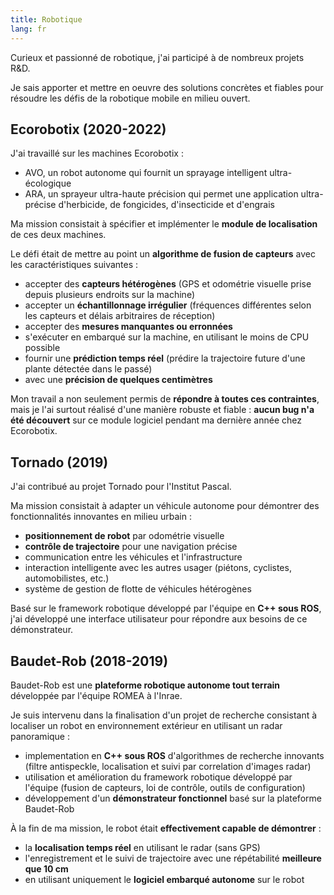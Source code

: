 ```yaml
---
title: Robotique
lang: fr
---
```


Curieux et passionné de robotique, j'ai participé à de nombreux projets R&D.

Je sais apporter et mettre en oeuvre des solutions concrètes et fiables
pour résoudre les défis de la robotique mobile en milieu ouvert.

## Ecorobotix (2020-2022)

J'ai travaillé sur les machines Ecorobotix :

* AVO, un robot autonome qui fournit un sprayage intelligent ultra-écologique
* ARA, un sprayeur ultra-haute précision qui permet une application ultra-précise
d'herbicide, de fongicides, d'insecticide et d'engrais

Ma mission consistait à spécifier et implémenter le __module de localisation__ de ces deux machines.

Le défi était de mettre au point un __algorithme de fusion de capteurs__ avec les caractéristiques suivantes :

* accepter des __capteurs hétérogènes__ (GPS et odométrie visuelle prise depuis plusieurs endroits sur la machine)
* accepter un __échantillonnage irrégulier__ (fréquences différentes selon les capteurs et délais arbitraires de réception)
* accepter des __mesures manquantes ou erronnées__
* s'exécuter en embarqué sur la machine, en utilisant le moins de CPU possible
* fournir une __prédiction temps réel__ (prédire la trajectoire future d'une plante détectée dans le passé)
* avec une __précision de quelques centimètres__

Mon travail a non seulement permis de __répondre à toutes ces contraintes__,
mais je l'ai surtout réalisé d'une manière robuste et fiable :
__aucun bug n'a été découvert__ sur ce module logiciel pendant ma dernière année chez Ecorobotix.

## Tornado (2019)

J'ai contribué au projet Tornado pour l'Institut Pascal.

Ma mission consistait à adapter un véhicule autonome
pour démontrer des fonctionnalités innovantes en milieu urbain :

* __positionnement de robot__ par odométrie visuelle
* __contrôle de trajectoire__ pour une navigation précise
* communication entre les véhicules et l'infrastructure
* interaction intelligente avec les autres usager (piétons, cyclistes, automobilistes, etc.)
* système de gestion de flotte de véhicules hétérogènes

Basé sur le framework robotique développé par l'équipe en __C++ sous ROS__,
j'ai développé une interface utilisateur pour répondre aux besoins de ce démonstrateur.

## Baudet-Rob (2018-2019)

Baudet-Rob est une __plateforme robotique autonome tout terrain__
développée par l'équipe ROMEA à l'Inrae.

Je suis intervenu dans la finalisation d'un projet de recherche
consistant à localiser un robot en environnement extérieur en utilisant un radar panoramique :

* implementation en __C++ sous ROS__ d'algorithmes de recherche innovants
(filtre antispeckle, localisation et suivi par correlation d'images radar)
* utilisation et amélioration du framework robotique développé par l'équipe
(fusion de capteurs, loi de contrôle, outils de configuration)
* développement d'un __démonstrateur fonctionnel__ basé sur la plateforme Baudet-Rob

À la fin de ma mission, le robot était __effectivement capable de démontrer__ :

* la __localisation temps réel__ en utilisant le radar (sans GPS)
* l'enregistrement et le suivi de trajectoire avec une répétabilité __meilleure que 10 cm__
* en utilisant uniquement le __logiciel embarqué autonome__ sur le robot
